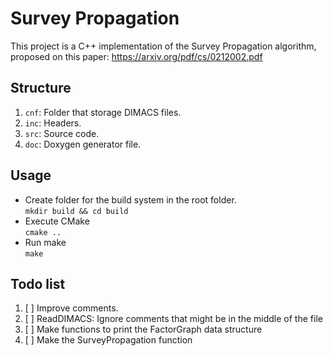 # Survey Propagation
This project is a C++ implementation of the Survey Propagation algorithm, proposed on this paper:
 https://arxiv.org/pdf/cs/0212002.pdf

## Structure
1. `cnf`: Folder that storage DIMACS files. 
2. `inc`: Headers. 
3. `src`: Source code. 
4. `doc`: Doxygen generator file. 
## Usage
- Create folder for the build system in the root folder. <br />
```mkdir build && cd build```
- Execute CMake <br />
  ```cmake ..```
- Run make <br />
  `make`

## Todo list 
1. [ ] Improve comments. 
2. [ ] ReadDIMACS: Ignore comments that might be in the middle of the file
3. [ ] Make functions to print the FactorGraph data structure
4. [ ] Make the SurveyPropagation function

